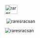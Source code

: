 <p align="left">
<a href="https://twitter.com/rares" target="blank"><img align="center" src="https://raw.githubusercontent.com/rahuldkjain/github-profile-readme-generator/master/src/images/icons/Social/twitter.svg" alt="rares" height="30" width="40" /></a>
</p>

<p>&nbsp;<img align="center" src="https://github-readme-stats.vercel.app/api?username=raresracsan&show_icons=true&locale=en" alt="raresracsan" /></p>

<p><img align="center" src="https://github-readme-streak-stats.herokuapp.com/?user=raresracsan&" alt="raresracsan" /></p>
